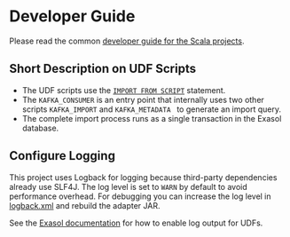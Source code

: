 # Developer Guide

Please read the common [developer guide for the Scala projects][dev-guide].

## Short Description on UDF Scripts

* The UDF scripts use the [`IMPORT FROM SCRIPT`][import-export-udf] statement.
* The `KAFKA_CONSUMER` is an entry point that internally uses two other scripts
  `KAFKA_IMPORT` and `KAFKA_METADATA ` to generate an import query.
* The complete import process runs as a single transaction in the Exasol
  database.

[dev-guide]: https://github.com/exasol/import-export-udf-common-scala/blob/master/doc/development/developer_guide.md
[import-export-udf]: https://docs.exasol.com/loading_data/user_defined_import_export_using_udfs.htm

## Configure Logging

This project uses Logback for logging because third-party dependencies already use SLF4J. The log level is set to `WARN` by default to avoid performance overhead. For debugging you can increase the log level in [logback.xml](../../src/main/resources/logback.xml) and rebuild the adapter JAR.

See the [Exasol documentation](https://docs.exasol.com/db/latest/database_concepts/udf_scripts/debug_udf_script_output.htm) for how to enable log output for UDFs.

